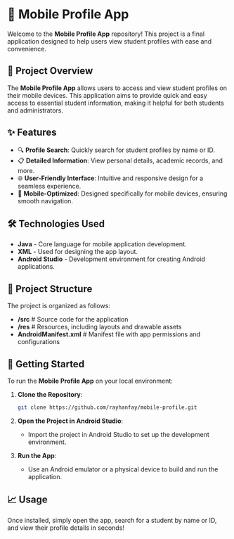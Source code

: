 # 📱 Mobile Profile App

Welcome to the **Mobile Profile App** repository! This project is a final application designed to help users view student profiles with ease and convenience.

## 🌟 Project Overview

The **Mobile Profile App** allows users to access and view student profiles on their mobile devices. This application aims to provide quick and easy access to essential student information, making it helpful for both students and administrators.

## ✨ Features

- 🔍 **Profile Search**: Quickly search for student profiles by name or ID.
- 📋 **Detailed Information**: View personal details, academic records, and more.
- 🌐 **User-Friendly Interface**: Intuitive and responsive design for a seamless experience.
- 📱 **Mobile-Optimized**: Designed specifically for mobile devices, ensuring smooth navigation.

## 🛠️ Technologies Used

- **Java** - Core language for mobile application development.
- **XML** - Used for designing the app layout.
- **Android Studio** - Development environment for creating Android applications.

## 📂 Project Structure

The project is organized as follows:
- **/src** # Source code for the application
- **/res** # Resources, including layouts and drawable assets
- **AndroidManifest.xml** # Manifest file with app permissions and configurations

## 🚀 Getting Started

To run the **Mobile Profile App** on your local environment:
1. **Clone the Repository**:
   ```bash
   git clone https://github.com/rayhanfay/mobile-profile.git
   
2. **Open the Project in Android Studio**:
   - Import the project in Android Studio to set up the development environment.
     
3. **Run the App**:
   - Use an Android emulator or a physical device to build and run the application.
  
## 📈 Usage

Once installed, simply open the app, search for a student by name or ID, and view their profile details in seconds!
